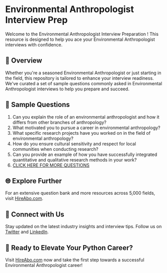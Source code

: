 # Environmental Anthropologist Interview Prep

Welcome to the Environmental Anthropologist Interview Preparation ! This resource is designed to help you ace your Environmental Anthropologist interviews with confidence.

## 🚀 Overview

Whether you're a seasoned Environmental Anthropologist or just starting in the field, this repository is tailored to enhance your interview readiness. We've curated a set of sample questions commonly asked in Environmental Anthropologist interviews to help you prepare and succeed.

## 📝 Sample Questions

1. Can you explain the role of an environmental anthropologist and how it differs from other branches of anthropology?
2. What motivated you to pursue a career in environmental anthropology?
3. What specific research projects have you worked on in the field of environmental anthropology?
4. How do you ensure cultural sensitivity and respect for local communities when conducting research?
5. Can you provide an example of how you have successfully integrated quantitative and qualitative research methods in your work?
6. [CLICK HERE FOR MORE QUESTIONS](https://hireabo.com/job/7_2_11/Environmental%20Anthropologist)

## 🌐 Explore Further

For an extensive question bank and more resources across 5,000 fields, visit [HireAbo.com](https://www.hireabo.com).

## 📱 Connect with Us

Stay updated on the latest industry insights and interview tips. Follow us on [Twitter](https://twitter.com/hireabo) and [LinkedIn](https://www.linkedin.com/in/hire-abo-3609972a8/).

## 🚀 Ready to Elevate Your Python Career?

Visit [HireAbo.com](https://www.hireabo.com) now and take the first step towards a successful Environmental Anthropologist career!